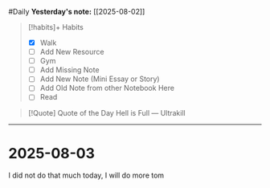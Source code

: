 #Daily
**Yesterday's note:** [[2025-08-02]]

> [!habits]+ Habits 
>- [x] Walk 
>- [ ] Add New Resource
> - [ ] Gym 
> - [ ] Add Missing Note
> - [ ] Add New Note (Mini Essay or Story)
> - [ ] Add Old Note from other Notebook Here 
> - [ ] Read

> [!Quote]  Quote of the Day
> Hell is Full 
> — Ultrakill 


<hr>

# 2025-08-03

I did not do that much today, I will do more tom